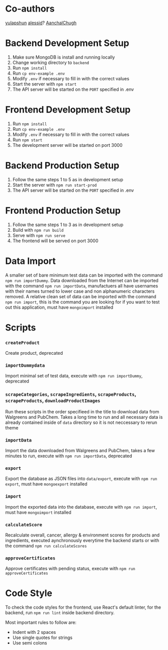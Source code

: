# Co-authors
[yulapshun](https://github.com/yulapshun)
[alessid](https://github.com/alessid)?
[AanchalChugh](https://github.com/AanchalChugh)

# Backend Development Setup
1. Make sure MongoDB is install and running locally
2. Change working directory to `backend`
3. Run `npm install`
4. Run `cp env-example .env`
5. Modify `.env` if necessary to fill in with the correct values
6. Start the server with `npm start`
7. The API server will be started on the `PORT` specified in .env

# Frontend Development Setup
1. Run `npm install`
2. Run `cp env-example .env`
3. Modify `.env` if necessary to fill in with the correct values
4. Run `npm start`
5. The development server will be started on port 3000

# Backend Production Setup
1. Follow the same steps 1 to 5 as in development setup
2. Start the server with `npm run start-prod`
3. The API server will be started on the `PORT` specified in .env

# Frontend Production Setup
1. Follow the same steps 1 to 3 as in development setup
2. Build with `npm run build`
3. Serve with `npm run serve`
4. The frontend will be served on port 3000

# Data Import
A smaller set of bare minimum test data can be imported with the command `npm run importDummy`.
Data downloaded from the Internet can be imported with the command `npm run importData`, manufactuers all have usernames with their names turned to lower case and non alphanumeric characters removed.
A relative clean set of data can be imported with the command `npm run import`, this is the command you are looking for if you want to test out this application, must have `mongoimport` installed

# Scripts
### `createProduct`
Create product, deprecated

### `importDummydata`
Import minimal set of test data, execute with `npm run importDummy`, deprecated

### `scrapeCategories`, `scrapeIngredients`, `scrapeProducts`, `scrapeProducts`, `downloadProductImages`
Run these scripts in the order specifieed in the title to download data from Walgreens and PubChem. Takes a long time to run and all necessary data is already contained inside of `data` directory so it is not neccessary to rerun theme

### `importData`
Import the data downloaded from Walgreens and PubChem, takes a few minutes to run, execute with `npm run importData`, deprecated

### `export`
Export the database as JSON files into `data/export`, execute with `npm run export`, must have `mongoexport` installed

### `import`
Import the exported data into the database, execute with `npm run import`, must have `mongoimport` installed

### `calculateScore`
Recalculate overall, cancer, allergy & environment scores for products and ingredients, executed aynchronously everytime the backend starts or with the command `npm run calculateScores`

### `approveCertificates`
Approve certificates with pending status, execute with `npm run approveCertificates`

# Code Style
To check the code styles for the frontend, use React's default linter,
for the backend, run `npm run lint` inside backend directory.

Most important rules to follow are:
- Indent with 2 spaces
- Use single quotes for strings
- Use semi colons
